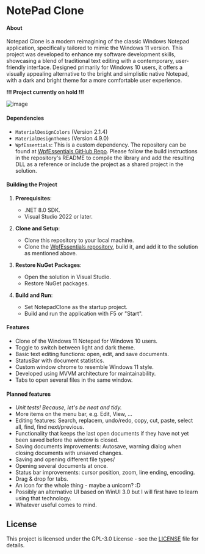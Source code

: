 # NotePad Clone
#### About
Notepad Clone is a modern reimagining of the classic Windows Notepad application, specifically tailored to mimic the Windows 11 version. This project was developed to enhance my software development skills, showcasing a blend of traditional text editing with a contemporary, user-friendly interface. Designed primarily for Windows 10 users, it offers a visually appealing alternative to the bright and simplistic native Notepad, with a dark and bright theme for a more comfortable user experience.

**!!! Project currently on hold !!!**

![image](https://github.com/thomaswening/NotePadClone/assets/25326391/d80fba4b-cfa5-4307-863b-bedfa73543e2)

#### Dependencies
- `MaterialDesignColors` (Version 2.1.4)
- `MaterialDesignThemes` (Version 4.9.0)
- `WpfEssentials`: This is a custom dependency. The repository can be found at [WpfEssentials GitHub Repo](https://github.com/thomaswening/WpfEssentials). Please follow the build instructions in the repository's README to compile the library and add the resulting DLL as a reference or include the project as a shared project in the solution.

#### Building the Project
1. **Prerequisites**:
   - .NET 8.0 SDK.
   - Visual Studio 2022 or later.

2. **Clone and Setup**:
   - Clone this repository to your local machine.
   - Clone the [WpfEssentials repository](https://github.com/thomaswening/WpfEssentials), build it, and add it to the solution as mentioned above.

3. **Restore NuGet Packages**:
   - Open the solution in Visual Studio.
   - Restore NuGet packages.

4. **Build and Run**:
   - Set NotepadClone as the startup project.
   - Build and run the application with F5 or "Start".

#### Features
- Clone of the Windows 11 Notepad for Windows 10 users.
- Toggle to switch between light and dark theme.
- Basic text editing functions: open, edit, and save documents.
- StatusBar with document statistics.
- Custom window chrome to resemble Windows 11 style.
- Developed using MVVM architecture for maintainability.
- Tabs to open several files in the same window.

#### Planned features 
- *Unit tests! Because, let's be neat and tidy.*
- More items on the menu bar, e.g. Edit, View, ...
- Editing features: Search, replacem, undo/redo, copy, cut, paste, select all, find, find next/previous.
- Functionality that keeps the last open documents if they have not yet been saved before the window is closed.
- Saving documents improvements: Autosave, warning dialog when closing documents with unsaved changes.
- Saving and opening different file types/
- Opening several documents at once.
- Status bar improvements: cursor position, zoom, line ending, encoding.
- Drag & drop for tabs.
- An icon for the whole thing - maybe a unicorn? :D
- Possibly an alternative UI based on WinUI 3.0 but I will first have to learn using that technology.
- Whatever useful comes to mind.

## License
This project is licensed under the GPL-3.0 License - see the [LICENSE](LICENSE.txt) file for details.
